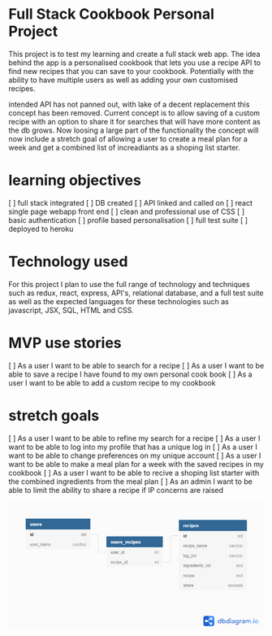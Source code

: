 # Full Stack Cookbook Personal Project
 
This project is to test my learning and create a full stack web app. The idea behind the app is a personalised cookbook that lets you use a recipe API to find new recipes that you can save to your cookbook. Potentially with the ability to have multiple users as well as adding your own customised recipes.
 
intended API has not panned out, with lake of a decent replacement this concept has been removed. Current concept is to allow saving of a custom recipe with an option to share it for searches that will have more content as the db grows. Now loosing a large part of the functionality the concept will now include a stretch goal of allowing a user to create a meal plan for a week and get a combined list of increadiants as a shoping list starter.
 
# learning objectives

[ ] full stack integrated
[ ] DB created
[ ] API linked and called on
[ ] react single page webapp front end
[ ] clean and professional use of CSS
[ ] basic authentication
[ ] profile based personalisation 
[ ] full test suite
[ ] deployed to heroku
 
# Technology used
 
For this project I plan to use the full range of technology and techniques such as redux, react, express, API's, relational database, and a full test suite as well as the expected languages for these technologies such as javascript, JSX, SQL, HTML and CSS.
 
# MVP use stories
 
[ ] As a user I want to be able to search for a recipe
[ ] As a user I want to be able to save a recipe I have found to my own personal cook book
[ ] As a user I want to be able to add a custom recipe to my cookbook 
 
# stretch goals

[ ] As a user I want to be able to refine my search for a recipe
[ ] As a user I want to be able to log into my profile that has a unique log in
[ ] As a user I want to be able to change preferences on my unique account
[ ] As a user I want to be able to make a meal plan for a week with the saved recipes in my cookbook
[ ] As a user I want to be able to recive a shoping list starter with the combined ingredients from the meal plan
[ ] As an admin I want to be able to limit the ability to share a recipe if IP concerns are raised
 

![](schema.png)
